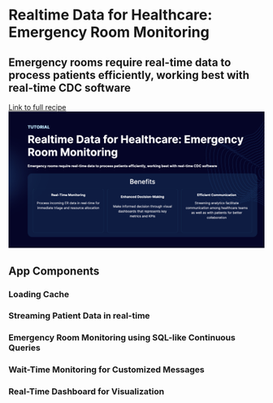 # Realtime Data for Healthcare: Emergency Room Monitoring
## Emergency rooms require real-time data to process patients efficiently, working best with real-time CDC software
[Link to full recipe](https://www.striim.com/tutorial/emergency-room-monitor-recipe/)
![Striim, Retail](https://github.com/striim/recipes/blob/main/Emergency-Room-monitor/Image.png)


## App Components </br>
### Loading Cache 
### Streaming Patient Data in real-time
### Emergency Room Monitoring using SQL-like Continuous Queries
### Wait-Time Monitoring for Customized Messages 
### Real-Time Dashboard for Visualization

